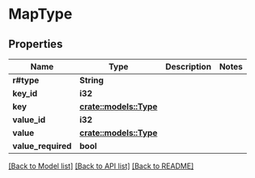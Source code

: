 <!--
  ~ Licensed to the Apache Software Foundation (ASF) under one
  ~ or more contributor license agreements.  See the NOTICE file
  ~ distributed with this work for additional information
  ~ regarding copyright ownership.  The ASF licenses this file
  ~ to you under the Apache License, Version 2.0 (the
  ~ "License"); you may not use this file except in compliance
  ~ with the License.  You may obtain a copy of the License at
  ~
  ~   http://www.apache.org/licenses/LICENSE-2.0
  ~
  ~ Unless required by applicable law or agreed to in writing,
  ~ software distributed under the License is distributed on an
  ~ "AS IS" BASIS, WITHOUT WARRANTIES OR CONDITIONS OF ANY
  ~ KIND, either express or implied.  See the License for the
  ~ specific language governing permissions and limitations
  ~ under the License.
-->

# MapType

## Properties

Name | Type | Description | Notes
------------ | ------------- | ------------- | -------------
**r#type** | **String** |  | 
**key_id** | **i32** |  | 
**key** | [**crate::models::Type**](Type.md) |  | 
**value_id** | **i32** |  | 
**value** | [**crate::models::Type**](Type.md) |  | 
**value_required** | **bool** |  | 

[[Back to Model list]](../README.md#documentation-for-models) [[Back to API list]](../README.md#documentation-for-api-endpoints) [[Back to README]](../README.md)



